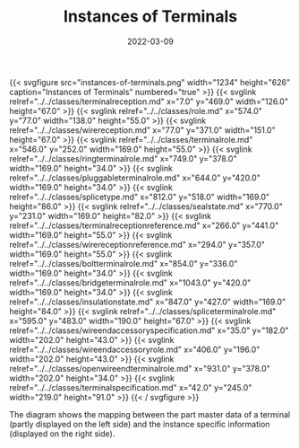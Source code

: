 ﻿---
title: Instances of Terminals
toc: false
type: specs
layout: diagram
date: "2022-03-09"
draft: false
specification: VEC
version: 2.0.0
documentType: "Recommendation"
elementType: Diagram
classes:
  - TerminalReception
  - Role
  - WireReception
  - TerminalRole
  - RingTerminalRole
  - PluggableTerminalRole
  - SpliceType
  - SealState
  - TerminalReceptionReference
  - WireReceptionReference
  - BoltTerminalRole
  - BridgeTerminalRole
  - InsulationState
  - SpliceTerminalRole
  - WireEndAccessorySpecification
  - WireEndAccessoryRole
  - OpenWireEndTerminalRole
  - TerminalSpecification
menu:
  VEC-2.0.0:    
    parent: instances-of-components
    identifier: instances-of-components/instances-of-terminals
    weight: 1007004 

# Prev/next pager order (if `docs_section_pager` enabled in `params.toml`)
weight: 1007004
---
{{< svgfigure src="instances-of-terminals.png" width="1234" height="626" caption="Instances of Terminals" numbered="true" >}}
  {{< svglink relref="../../classes/terminalreception.md" x="7.0" y="469.0" width="126.0" height="67.0" >}}
  {{< svglink relref="../../classes/role.md" x="574.0" y="77.0" width="138.0" height="55.0" >}}
  {{< svglink relref="../../classes/wirereception.md" x="77.0" y="371.0" width="151.0" height="67.0" >}}
  {{< svglink relref="../../classes/terminalrole.md" x="546.0" y="252.0" width="169.0" height="55.0" >}}
  {{< svglink relref="../../classes/ringterminalrole.md" x="749.0" y="378.0" width="169.0" height="34.0" >}}
  {{< svglink relref="../../classes/pluggableterminalrole.md" x="644.0" y="420.0" width="169.0" height="34.0" >}}
  {{< svglink relref="../../classes/splicetype.md" x="812.0" y="518.0" width="169.0" height="86.0" >}}
  {{< svglink relref="../../classes/sealstate.md" x="770.0" y="231.0" width="169.0" height="82.0" >}}
  {{< svglink relref="../../classes/terminalreceptionreference.md" x="266.0" y="441.0" width="169.0" height="55.0" >}}
  {{< svglink relref="../../classes/wirereceptionreference.md" x="294.0" y="357.0" width="169.0" height="55.0" >}}
  {{< svglink relref="../../classes/boltterminalrole.md" x="854.0" y="336.0" width="169.0" height="34.0" >}}
  {{< svglink relref="../../classes/bridgeterminalrole.md" x="1043.0" y="420.0" width="169.0" height="34.0" >}}
  {{< svglink relref="../../classes/insulationstate.md" x="847.0" y="427.0" width="169.0" height="84.0" >}}
  {{< svglink relref="../../classes/spliceterminalrole.md" x="595.0" y="483.0" width="190.0" height="67.0" >}}
  {{< svglink relref="../../classes/wireendaccessoryspecification.md" x="35.0" y="182.0" width="202.0" height="43.0" >}}
  {{< svglink relref="../../classes/wireendaccessoryrole.md" x="406.0" y="196.0" width="202.0" height="43.0" >}}
  {{< svglink relref="../../classes/openwireendterminalrole.md" x="931.0" y="378.0" width="202.0" height="34.0" >}}
  {{< svglink relref="../../classes/terminalspecification.md" x="42.0" y="245.0" width="219.0" height="91.0" >}}
{{< / svgfigure >}}
<p> The diagram shows the mapping between the part master data of a terminal (partly displayed on the left side)&#160;and the instance specific information (displayed on the right side).      </p>
